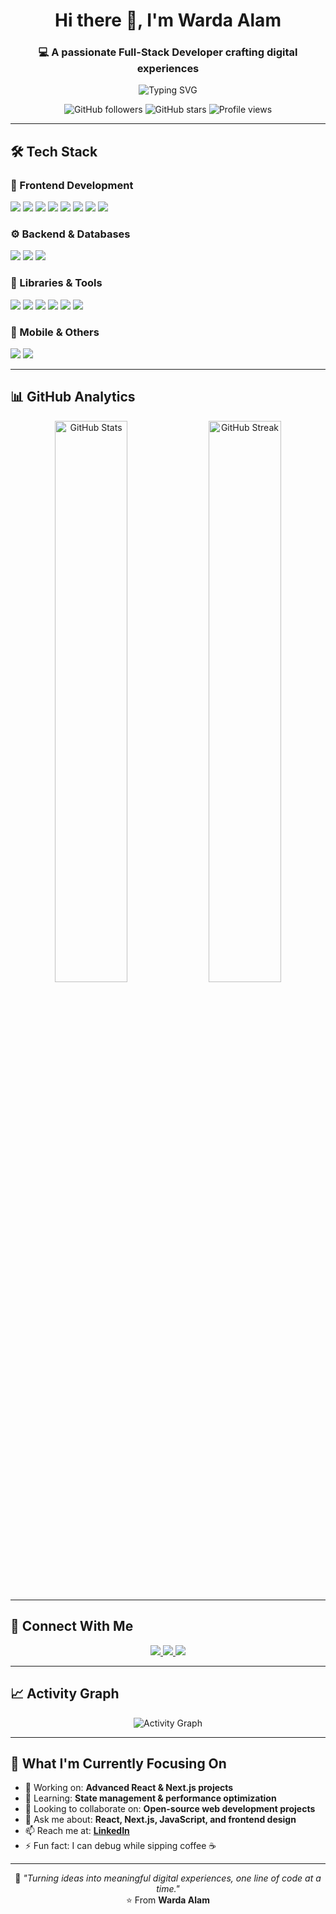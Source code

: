 <h1 align="center">Hi there 👋, I'm Warda Alam</h1>
<h3 align="center">💻 A passionate Full-Stack Developer crafting digital experiences</h3>

<p align="center">
  <img src="https://readme-typing-svg.herokuapp.com?font=Fira+Code&pause=1000&color=008080&center=true&vCenter=true&width=500&lines=Full-Stack+Developer;React+%7C+Next.js+Enthusiast;UI%2FUX+Passionate;Clean+Code+Advocate;Always+Learning+%F0%9F%93%9A" alt="Typing SVG" />
</p>

<div align="center">
  <img src="https://img.shields.io/github/followers/warda-alam?style=social" alt="GitHub followers" />
  <img src="https://img.shields.io/github/stars/warda-alam?style=social" alt="GitHub stars" />
  <img src="https://komarev.com/ghpvc/?username=warda-alam&color=008080&style=flat" alt="Profile views" />
</div>

---

## 🛠️ Tech Stack  

### 🎨 Frontend Development  
<p align="left">
  <img src="https://img.shields.io/badge/Next.js-000000?style=for-the-badge&logo=next.js&logoColor=white" />
  <img src="https://img.shields.io/badge/React-20232A?style=for-the-badge&logo=react&logoColor=61DAFB" />
  <img src="https://img.shields.io/badge/JavaScript-F7DF1E?style=for-the-badge&logo=javascript&logoColor=black" />
  <img src="https://img.shields.io/badge/TypeScript-3178C6?style=for-the-badge&logo=typescript&logoColor=white" />
  <img src="https://img.shields.io/badge/HTML5-E34F26?style=for-the-badge&logo=html5&logoColor=white" />
  <img src="https://img.shields.io/badge/CSS3-1572B6?style=for-the-badge&logo=css3&logoColor=white" />
  <img src="https://img.shields.io/badge/Tailwind_CSS-38B2AC?style=for-the-badge&logo=tailwind-css&logoColor=white" />
  <img src="https://img.shields.io/badge/Bootstrap-563D7C?style=for-the-badge&logo=bootstrap&logoColor=white" />
</p>

### ⚙️ Backend & Databases  
<p align="left">
  <img src="https://img.shields.io/badge/Node.js-339933?style=for-the-badge&logo=nodedotjs&logoColor=white" />
  <img src="https://img.shields.io/badge/MySQL-4479A1?style=for-the-badge&logo=mysql&logoColor=white" />
  <img src="https://img.shields.io/badge/Oracle-F80000?style=for-the-badge&logo=oracle&logoColor=white" />
</p>

### 🧩 Libraries & Tools  
<p align="left">
  <img src="https://img.shields.io/badge/React_Query-FF4154?style=for-the-badge&logo=reactquery&logoColor=white" />
  <img src="https://img.shields.io/badge/Redux-764ABC?style=for-the-badge&logo=redux&logoColor=white" />
  <img src="https://img.shields.io/badge/Zustand-000000?style=for-the-badge&logo=zustand&logoColor=white" />
  <img src="https://img.shields.io/badge/Chakra_UI-319795?style=for-the-badge&logo=chakra-ui&logoColor=white" />
  <img src="https://img.shields.io/badge/Flowbite-2563EB?style=for-the-badge&logo=flowbite&logoColor=white" />
  <img src="https://img.shields.io/badge/Framer_Motion-0055FF?style=for-the-badge&logo=framer&logoColor=white" />
</p>

### 📱 Mobile & Others  
<p align="left">
  <img src="https://img.shields.io/badge/React_Native-20232A?style=for-the-badge&logo=react&logoColor=61DAFB" />
  <img src="https://img.shields.io/badge/Java-ED8B00?style=for-the-badge&logo=java&logoColor=white" />
</p>

---

## 📊 GitHub Analytics  

<div align="center">
  <img src="https://github-readme-stats.vercel.app/api?username=warda-alam&show_icons=true&theme=rose_pine&hide_border=true" alt="GitHub Stats" width="48%" />
  <img src="https://github-readme-streak-stats.herokuapp.com/?user=warda-alam&theme=rose_pine&hide_border=true" alt="GitHub Streak" width="48%" />
</div>

---

## 🤝 Connect With Me  

<p align="center">
  <a href="https://www.linkedin.com/in/warda-alam" target="_blank">
    <img src="https://img.shields.io/badge/LinkedIn-0077B5?style=for-the-badge&logo=linkedin&logoColor=white" />
  </a>
  <a href="mailto:wardaalamaslam@email.com">
    <img src="https://img.shields.io/badge/Email-D14836?style=for-the-badge&logo=gmail&logoColor=white" />
  </a>
  <a href="https://github.com/warda-alam">
    <img src="https://img.shields.io/badge/GitHub-100000?style=for-the-badge&logo=github&logoColor=white" />
  </a>
</p>

---

## 📈 Activity Graph  

<div align="center">
  <img src="https://github-readme-activity-graph.vercel.app/graph?username=warda-alam&bg_color=dcf7f7&color=008080&line=008080&point=008080&area=true&hide_border=true" alt="Activity Graph" />
</div>

---

## 🎯 What I'm Currently Focusing On  

- 🔭 Working on: **Advanced React & Next.js projects**  
- 🌱 Learning: **State management & performance optimization**  
- 👯 Looking to collaborate on: **Open-source web development projects**  
- 💬 Ask me about: **React, Next.js, JavaScript, and frontend design**  
- 📫 Reach me at: **[LinkedIn](https://www.linkedin.com/in/warda-alam)**  
- ⚡ Fun fact: I can debug while sipping coffee ☕  

---

<div align="center">
  
🌟 *"Turning ideas into meaningful digital experiences, one line of code at a time."*  
⭐ From **Warda Alam**

</div>



